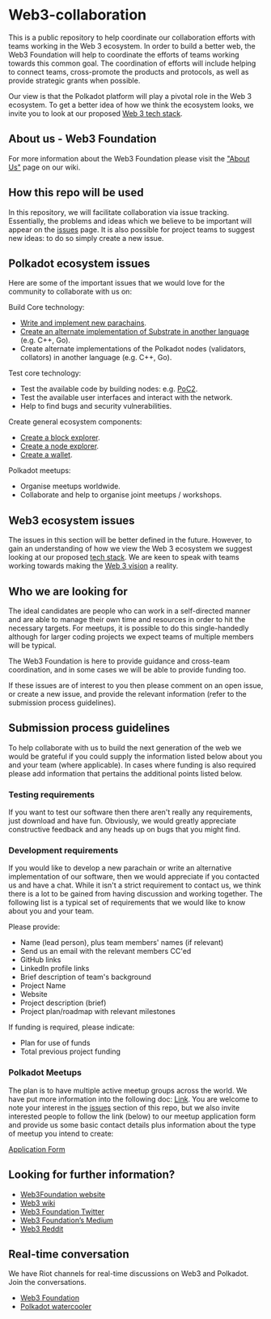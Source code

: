 # Web3-collaboration
This is a public repository to help coordinate our collaboration efforts with teams working in the Web 3 ecosystem. In order to build a better web, the Web3 Foundation will help to coordinate the efforts of teams working towards this common goal. The coordination of efforts will include helping to connect teams, cross-promote the products and protocols, as well as provide strategic grants when possible.

Our view is that the Polkadot platform will play a pivotal role in the Web 3 ecosystem. To get a better idea of how we think the ecosystem looks, we invite you to look at our proposed [Web 3 tech stack](https://github.com/w3f/Web3-wiki/wiki/Tech-Stack).

## About us - Web3 Foundation
For more information about the Web3 Foundation please visit the ["About Us"](https://github.com/w3f/Web3-wiki/wiki/Web3-Mission-and-Background/_edit) page on our wiki. 

## How this repo will be used
In this repository, we will facilitate collaboration via issue tracking. Essentially, the problems and ideas which we believe to be important will appear on the [issues](https://github.com/w3f/Web3-collaboration/issues) page. It is also possible for project teams to suggest new ideas: to do so simply create a new issue.


## Polkadot ecosystem issues
Here are some of the important issues that we would love for the community to collaborate with us on:

Build Core technology:
* [Write and implement new parachains](https://github.com/w3f/Web3-collaboration/issues/11).
* [Create an alternate implementation of Substrate in another language](https://github.com/w3f/Web3-collaboration/issues/12) (e.g. C++, Go).
* Create alternate implementations of the Polkadot nodes (validators, collators) in another language (e.g. C++, Go).

Test core technology:
* Test the available code by building nodes: e.g. [PoC2](https://github.com/w3f/Web3-collaboration/issues/13).
* Test the available user interfaces and interact with the network.
* Help to find bugs and security vulnerabilities.

Create general ecosystem components:
* [Create a block explorer](https://github.com/w3f/Web3-collaboration/issues/8).
* [Create a node explorer](https://github.com/w3f/Web3-collaboration/issues/9).
* [Create a wallet](https://github.com/w3f/Web3-collaboration/issues/10).

Polkadot meetups:
* Organise meetups worldwide.
* Collaborate and help to organise joint meetups / workshops.


## Web3 ecosystem issues
The issues in this section will be better defined in the future. However, to gain an understanding of how we view the Web 3 ecosystem we suggest looking at our proposed [tech stack](https://github.com/w3f/Web3-wiki/wiki/Tech-Stack). We are keen to speak with teams working towards making the [Web 3 vision](https://github.com/w3f/Web3-wiki/wiki/Web3-Mission-and-Background) a reality.

## Who we are looking for
The ideal candidates are people who can work in a self-directed manner and are able to manage their own time and resources in order to hit the necessary targets. For meetups, it is possible to do this single-handedly although for larger coding projects we expect teams of multiple members will be typical.

The Web3 Foundation is here to provide guidance and cross-team coordination, and in some cases we will be able to provide funding too.

If these issues are of interest to you then please comment on an open issue, or create a new issue, and provide the relevant information (refer to the submission process guidelines).

## Submission process guidelines
To help collaborate with us to build the next generation of the web we would be grateful if you could supply the information listed below about you and your team (where applicable). In cases where funding is also required please add information that pertains the additional points listed below.

### Testing requirements
If you want to test our software then there aren't really any requirements, just download and have fun. Obviously, we would greatly appreciate constructive feedback and any heads up on bugs that you might find.

### Development requirements
If you would like to develop a new parachain or write an alternative implementation of our software, then we would appreciate if you contacted us and have a chat. While it isn't a strict requirement to contact us, we think there is a lot to be gained from having discussion and working together. The following list is a typical set of requirements that we would like to know about you and your team.

Please provide:
* Name (lead person), plus team members' names (if relevant)
* Send us an email with the relevant members CC'ed
* GitHub links
* LinkedIn profile links
* Brief description of team's background
* Project Name
* Website
* Project description (brief)
* Project plan/roadmap with relevant milestones

If funding is required, please indicate:
* Plan for use of funds
* Total previous project funding


### Polkadot Meetups
The plan is to have multiple active meetup groups across the world. We have put more information into the following doc: [Link](https://github.com/w3f/Web3-collaboration/blob/master/meetups.md). You are welcome to note your interest in the [issues](https://github.com/w3f/Web3-collaboration/issues) section of this repo, but we also invite interested people to follow the link (below) to our meetup application form and provide us some basic contact details plus information about the type of meetup you intend to create:

[Application Form](https://docs.google.com/forms/d/e/1FAIpQLSe-hbgzMHkwYLCy9-0NLmnpIJdD-nwq_vqNwba9JiiKFmZmZg/viewform)


## Looking for further information?

* [Web3Foundation website](https://web3.foundation/)
* [Web3 wiki](https://github.com/w3f/Web3-wiki/wiki)
* [Web3 Foundation Twitter](https://twitter.com/web3foundation)
* [Web3 Foundation’s Medium](https://medium.com/web3foundation)
* [Web3 Reddit](https://www.reddit.com/r/web3/)

## Real-time conversation
We have Riot channels for real-time discussions on Web3 and Polkadot. Join the conversations.
* [Web3 Foundation](https://riot.im/app/#/room/#web3foundation:matrix.org)
* [Polkadot watercooler](https://www.reddit.com/r/polkadot_io/)

